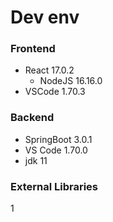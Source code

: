 # Dev env

### Frontend

- React 17.0.2
  - NodeJS 16.16.0
- VSCode 1.70.3

### Backend

- SpringBoot 3.0.1
- VS Code 1.70.0
- jdk 11

### External Libraries
1
